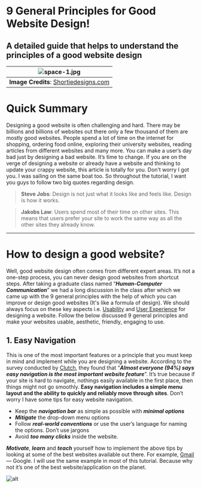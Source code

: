 # 9 General Principles for Good Website Design!

## A detailed guide that helps to understand the principles of a good website design

| ![space-1.jpg](https://miro.medium.com/max/1050/1*klxgZYyS4C_L2ZWrvgTw_g.png) | 
|:--:| 
| **Image Credits**: [Shortiedesigns.com](https://shortiedesigns.com/blog/10-top-principles-effective-web-design/) |


# Quick Summary

Designing a good website is often challenging and hard. There may be billions and billions of websites out there only a few thousand of them are mostly good websites. People spend a lot of time on the internet for shopping, ordering food online, exploring their university websites, reading articles from different websites and many more. You can make a user’s day bad just by designing a bad website. It’s time to change. If you are on the verge of designing a website or already have a website and thinking to update your crappy website, this article is totally for you. Don’t worry I got you. I was sailing on the same boat too. So throughout the tutorial, I want you guys to follow two big quotes regarding design.

> **Steve Jobs**: Design is not just what it looks like and feels like. Design is how it works.

> **Jakobs Law**: Users spend most of their time on other sites. This means that users prefer your site to work the same way as all the other sites they already know.

---


# How to design a good website?
Well, good website design often comes from different expert areas. It’s not a one-step process, you can never design good websites from shortcut steps. After taking a graduate class named “***Human-Computer Communication***” we had a long discussion in the class after which we came up with the 9 general principles with the help of which you can improve or design good websites (It's like a formula of design). We should always focus on these key aspects i.e. [Usability](https://www.interaction-design.org/literature/topics/usability) and [User Experience](https://www.interaction-design.org/literature/topics/ux-design) for designing a website. Follow the below discussed 9 general principles and make your websites usable, aesthetic, friendly, engaging to use.

## 1. Easy Navigation
This is one of the most important features or a principle that you must keep in mind and implement while you are designing a website. According to the survey conducted by [Clutch](https://clutch.co/web-designers/resources/top-6-website-features-people-value), they found that “***Almost everyone (94%) says easy navigation is the most important website feature***”. It’s true because if your site is hard to navigate, nothings easily available in the first place, then things might not go smoothly. **Easy navigation includes a simple menu layout and the ability to quickly and reliably move through sites**. Don’t worry I have some tips for easy website navigation.

* Keep the ***navigation bar*** as simple as possible with ***minimal options***
* ***Mitigate*** the drop-down menu options
* Follow ***real-world conventions*** or use the user’s language for naming the options. Don’t use jargons
* Avoid ***too many clicks*** inside the website.

***Motivate***, ***learn*** and ***teach*** yourself how to implement the above tips by looking at some of the best websites available out there. For example, [Gmail](https://mail.google.com/) — Google. I will use the same example in most of this tutorial. Because why not it’s one of the best website/application on the planet.

![alt](https://miro.medium.com/max/1050/1*2PUZU5-Mh81taCZqCtTKxg.png)


